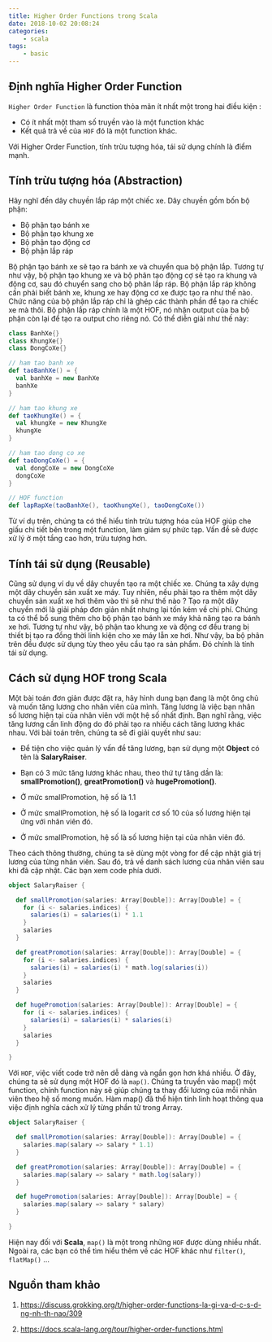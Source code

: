 ```yaml
---
title: Higher Order Functions trong Scala
date: 2018-10-02 20:08:24
categories: 
    - scala
tags: 
    - basic
---
```

## Định nghĩa Higher Order Function
`Higher Order Function` là function thỏa mãn ít nhất một trong hai điều kiện :
- Có ít nhất một tham số truyền vào là một function khác
- Kết quả trả về của `HOF` đó là một function khác.

Với Higher Order Function, tính trừu tượng hóa, tái sử dụng chính là điểm mạnh.

## Tính trừu tượng hóa (Abstraction) 
Hãy nghĩ đến dây chuyền lắp ráp một chiếc xe. Dây chuyền gồm bốn bộ phận:
- Bộ phận tạo bánh xe
- Bộ phận tạo khung xe
- Bộ phận tạo động cơ
- Bộ phận lắp ráp

Bộ phận tạo bánh xe sẽ tạo ra bánh xe và chuyển qua bộ phận lắp. Tương tự như vậy, bộ phận tạo khung xe và bộ phân tạo động cợ sẽ tạo ra khung và động cơ, sau đó chuyển sang cho bộ phân lắp ráp. Bộ phận lắp ráp không cần phải biết bánh xe, khung xe hay động cơ xe được tạo ra như thế nào. Chức năng của bộ phận lắp ráp chỉ là ghép các thành phần để tạo ra chiếc xe mà thôi. Bộ phận lắp ráp chính là một HOF, nó nhận output của ba bộ phận còn lại để tạo ra output cho riêng nó. Có thể diễn giải như thế này:

```scala
class BanhXe{} 
class KhungXe{} 
class DongCoXe{} 

// ham tao banh xe 
def taoBanhXe() = { 
  val banhXe = new BanhXe 
  banhXe 
} 

// ham tao khung xe 
def taoKhungXe() = { 
  val khungXe = new KhungXe 
  khungXe 
} 

// ham tao dong co xe 
def taoDongCoXe() = { 
  val dongCoXe = new DongCoXe 
  dongCoXe 
} 

// HOF function 
def lapRapXe(taoBanhXe(), taoKhungXe(), taoDongCoXe()) 
```

Từ ví dụ trên, chúng ta có thể hiểu tính trừu tượng hóa của HOF giúp che giấu chi tiết bên trong một function, làm giảm sự phức tạp. Vấn đề sẽ được xử lý ở một tầng cao hơn, trừu tượng hơn.
 
## Tính tái sử dụng (Reusable)
Cũng sử dụng ví dụ về dây chuyền tạo ra một chiếc xe. Chúng ta xây dựng một dây chuyền sản xuất xe máy. Tuy nhiên, nếu phải tạo ra thêm một dây chuyền sản xuất xe hơi thêm vào thì sẽ như thế nào ? Tạo ra một dây chuyền mới là giải pháp đơn giản nhất nhưng lại tốn kém về chi phí. Chúng ta có thể bổ sung thêm cho bộ phận tạo bánh xe máy khả năng tạo ra bánh xe hơi. Tương tự như vậy, bộ phận tao khung xe và động cơ đều trang bị thiết bị tạo ra đồng thời linh kiện cho xe máy lẫn xe hơi. Như vậy, ba bộ phân trên đều được sử dụng tùy theo yêu cầu tạo ra sản phẩm. Đó chính là tính tái sử dụng.

## Cách sử dụng HOF trong Scala
Một bài toán đơn giản được đặt ra, hãy hình dung bạn đang là một ông chủ và muốn tăng lương cho nhân viên của mình. Tăng lương là việc bạn nhân số lương hiện tại của nhân viên với một hệ số nhất định. Bạn nghĩ rằng, việc tăng lương cần linh động do đó phải tạo ra nhiều cách tăng lương khác nhau. Với bài toán trên, chúng ta sẽ đi giải quyết như sau:

- Để tiện cho việc quản lý vấn đề tăng lương, bạn sử dụng một **Object** có tên là **SalaryRaiser**. 
- Bạn có 3 mức tăng lương khác nhau, theo thứ tự tăng dần là: **smallPromotion()**, **greatPromotion()** và **hugePromotion()**.

- Ở mức smallPromotion, hệ số là 1.1
- Ở mức smallPromotion, hệ số là logarit cơ số 10 của số lương hiện tại ứng với nhân viên đó.
- Ở mức smallPromotion, hệ số là số lương hiện tại của nhân viên đó.
 
Theo cách thông thường, chúng ta sẽ dùng một vòng for để cập nhật giá trị lương của từng nhân viên. Sau đó, trả về danh sách lương của nhân viên sau khi đã cập nhật. Các bạn xem code phía dưới.

```scala
object SalaryRaiser {

  def smallPromotion(salaries: Array[Double]): Array[Double] = {
    for (i <- salaries.indices) {
      salaries(i) = salaries(i) * 1.1
    }
    salaries
  }

  def greatPromotion(salaries: Array[Double]): Array[Double] = {
    for (i <- salaries.indices) {
      salaries(i) = salaries(i) * math.log(salaries(i))
    }
    salaries
  }

  def hugePromotion(salaries: Array[Double]): Array[Double] = {
    for (i <- salaries.indices) {
      salaries(i) = salaries(i) * salaries(i)
    }
    salaries
  }

}
```
 
Với `HOF`, việc viết code trở nên dễ dàng và ngắn gọn hơn khá nhiều. Ở đây, chúng ta sẽ sử dụng một HOF đó là `map()`. Chúng ta truyền vào map() một function, chính function này sẽ giúp chúng ta thay đổi lương của mỗi nhân viên theo hệ số  mong muốn.  Hàm map() đã thể hiện tính linh hoạt thông qua việc định nghĩa cách xử lý từng phần tử trong Array.

```scala
object SalaryRaiser {

  def smallPromotion(salaries: Array[Double]): Array[Double] = {
    salaries.map(salary => salary * 1.1)
  }

  def greatPromotion(salaries: Array[Double]): Array[Double] = {
    salaries.map(salary => salary * math.log(salary))
  }

  def hugePromotion(salaries: Array[Double]): Array[Double] = {
    salaries.map(salary => salary * salary)
  }

}
```

Hiện nay đối với **Scala**, `map()` là một trong những `HOF` được dùng nhiều nhất. Ngoài ra, các bạn có thể tìm hiểu thêm về các HOF khác như `filter()`, `flatMap()` …

## Nguồn tham khảo
1. https://discuss.grokking.org/t/higher-order-functions-la-gi-va-d-c-s-d-ng-nh-th-nao/309

2. https://docs.scala-lang.org/tour/higher-order-functions.html